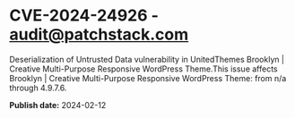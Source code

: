 # CVE-2024-24926 - audit@patchstack.com

Deserialization of Untrusted Data vulnerability in UnitedThemes Brooklyn | Creative Multi-Purpose Responsive WordPress Theme.This issue affects Brooklyn | Creative Multi-Purpose Responsive WordPress Theme: from n/a through 4.9.7.6.



**Publish date:** 2024-02-12
